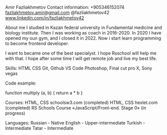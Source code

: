Amir Fazliakhmetov
Contact information:
+905346152074
fazliakhmetov.amir@gmail.com
@fazliakhmetov42
www.linkedin.com/in/fazliakhmetov42

 About me
I studied in Kazan federal university in Fundamental medicine and biology institute. Then I was working as coach in 2016-2020. In 2020 I have opened my oun gym, and I closed it in 2022. Now i start learn programming to become frontend developer.


I want to became one of the best specialyst. I hope Rsschool will help me with that. I hope after some time I will get remote job and live my best life.

Skills:
HTML
CSS
Git, Github
VS Code
Photoshop, Final cut pro X, Sony vegas

Code example:

function multiply (a, b) {
return a * b
}


 Courses:
HTML, CSS schoolsw3.com (completed)
HTML, CSS hexlet.com (completed)
RS Schools Course «JavaScript/Front-end. Stage 0» (in progress)

Languages:
Russian - Native
English - Upper-intermediate
Turkish - Intermediate
Tatar - Intermediate
